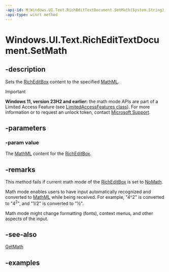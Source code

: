 ```yaml
---
-api-id: M:Windows.UI.Text.RichEditTextDocument.SetMath(System.String)
-api-type: winrt method
---
```


<!-- Method syntax.
public void RichEditTextDocument.SetMath(String value)
-->

# Windows.UI.Text.RichEditTextDocument.SetMath

## -description

Sets the [RichEditBox](../windows.ui.xaml.controls/richeditbox.md) content to the specified [MathML](https://www.w3.org/Math/).

> [!IMPORTANT]
> **Windows 11, version 23H2 and earlier:** the math mode APIs are part of a Limited Access Feature (see [LimitedAccessFeatures class](/uwp/api/windows.applicationmodel.limitedaccessfeatures)). For more information or to request an unlock token, contact [Microsoft Support](https://aka.ms/LAFAccessRequests).

## -parameters

### -param value

The [MathML](https://www.w3.org/Math/) content for the [RichEditBox](../windows.ui.xaml.controls/richeditbox.md).

## -remarks

This method fails if current math mode of the [RichEditBox](../windows.ui.xaml.controls/richeditbox.md) is set to [NoMath](richeditmathmode.md).

Math mode enables users to have input automatically recognized and converted to [MathML](https://www.w3.org/Math/) while being received. For example, "4^2" is converted to "4<sup>2</sup>", and "1/2" is converted to "½".

Math mode might change formatting (fonts), context menus, and other aspects of the input.

## -see-also

[GetMath](richedittextdocument_getmath_68550788.md)

## -examples
